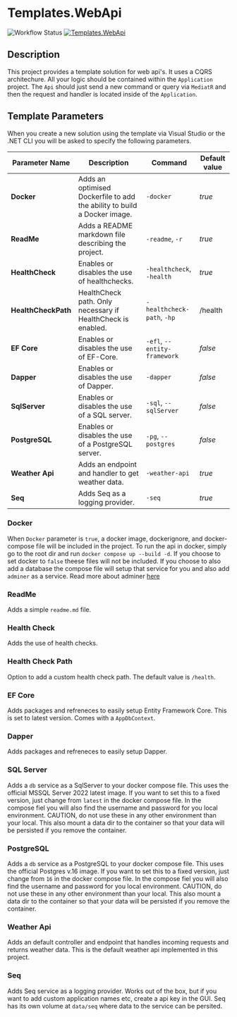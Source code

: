 # Templates.WebApi

![Workflow Status](https://github.com/chrilleson/Templates.WebApi/actions/workflows/release.yaml/badge.svg) [![Templates.WebApi](https://img.shields.io/nuget/v/Templates.WebApi.svg)](https://www.nuget.org/packages/Templates.WebApi/)

## Description

This project provides a template solution for web api's. It uses a CQRS architechure. All your logic should be contained within the `Application` project. The `Api` should just send a new command or query via `MediatR` and then the request and handler is located inside of the `Application`.

## Template Parameters

When you create a new solution using the template via Visual Studio or the .NET CLI you will be asked to specify the following parameters.

| Parameter Name        | Description                                                                      | Command                      | Default value           |
|-----------------------|----------------------------------------------------------------------------------|------------------------------|-------------------------|
| **Docker**            | Adds an optimised Dockerfile to add the ability to build a Docker image.         | `-docker`                    | _true_                  |
| **ReadMe**            | Adds a README markdown file describing the project.                              | `-readme`, `-r`              | _true_                  |
| **HealthCheck**       | Enables or disables the use of healthchecks.                                     | `-healthcheck`, `-health`    | _true_                  |
| **HealthCheckPath**   | HealthCheck path. Only necessary if HealthCheck is enabled.                      | `-healthcheck-path`, `-hp`   | /health                 |
| **EF Core**           | Enables or disables the use of EF-Core.                                          | `-efl`, `--entity-framework` | _false_                 |
| **Dapper**            | Enables or disables the use of Dapper.                                           | `-dapper`                    | _false_                 |
| **SqlServer**         | Enables or disables the use of a SQL server.                                     | `-sql`, `--sqlServer`        | _false_                 |
| **PostgreSQL**        | Enables or disables the use of a PostgreSQL server.                              | `-pg`, `--postgres`          | _false_                 |
| **Weather Api**       | Adds an endpoint and handler to get weather data.                                | `-weather-api`               | _true_                  |
| **Seq**               | Adds Seq as a logging provider.                                                  | `-seq`                       | _true_                  |

### Docker

When `Docker` parameter is `true`, a docker image, dockerignore, and docker-compose file will be included in the project. To run the api in docker, simply go to the root dir and run `docker compose up --build -d`. If you choose to set docker to `false` theese files will not be included. If you choose to also add a database the compose file will setup that service for you and also add `adminer` as a service. Read more about adminer [here](https://www.adminer.org/)

### ReadMe

Adds a simple `readme.md` file.

### Health Check

Adds the use of health checks.

### Health Check Path

Option to add a custom health check path. The default value is `/health`.

### EF Core

Adds packages and refreneces to easily setup Entity Framework Core. This is set to latest version. Comes with a `AppDbContext`.

### Dapper

Adds packages and refreneces to easily setup Dapper.

### SQL Server

Adds a `db` service as a SqlServer to your docker compose file. This uses the official MSSQL Server 2022 latest image. If you want to set this to a fixed version, just change from `latest` in the docker compose file. In the compose fiel you will also find the username and password for you local environment. CAUTION, do not use these in any other environment than your local. This also mount a data dir to the container so that your data will be persisted if you remove the container.

### PostgreSQL

Adds a `db` service as a PostgreSQL to your docker compose file. This uses the official Postgres v.16 image. If you want to set this to a fixed version, just change from `16` in the docker compose file. In the compose fiel you will also find the username and password for you local environment. CAUTION, do not use these in any other environment than your local. This also mount a data dir to the container so that your data will be persisted if you remove the container.

### Weather Api

Adds an default controller and endpoint that handles incoming requests and returns weather data. This is the default weather api implemented in this project.

### Seq

Adds Seq service as a logging provider. Works out of the box, but if you want to add custom application names etc, create a api key in the GUI. Seq has its own volume at `data/seq` where data to the service can be persited.
